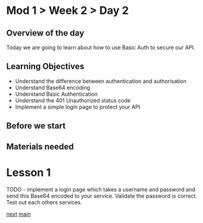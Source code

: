 # Mod 1 > Week 2 > Day 2

## Overview of the day
Today we are going to learn about how to use Basic Auth to secure our API. 

## Learning Objectives
* Understand the difference between authentication and authorisation
* Understand Base64 encoding
* Understand Basic Authentication
* Understand the 401 Unauthorized status code
* Implement a simple login page to protect your API

## Before we start

## Materials needed

# Lesson 1
TODO - implement a login page which takes a username and password and send this Base64 encoded to your service. Validate the password is correct. Test out each others services. 

[next](/swe/mod1/wk2/day3.html)
[main](/swe)